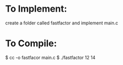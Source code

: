 # To Implement: 
create a folder called fastfactor and implement main.c
# To Compile: 
$ cc -o fastfacor main.c
$ ./fastfactor 12 14 
